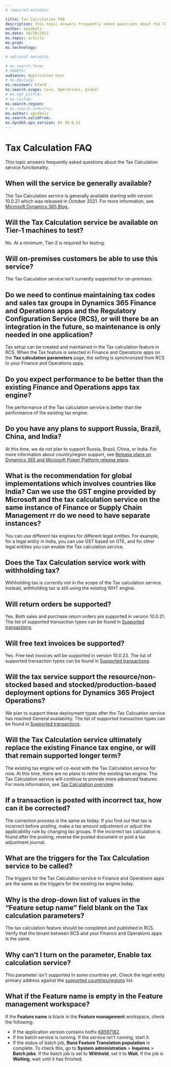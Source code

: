 ```yaml
---
# required metadata

title: Tax Calculation FAQ
description: This topic answers frequently asked questions about the Tax Calculation service functionality.
author: epodkolz
ms.date: 10/26/2021
ms.topic: article
ms.prod: 
ms.technology: 

# optional metadata

# ms.search.form: 
# ROBOTS: 
audience: Application User
# ms.devlang: 
ms.reviewer: kfend
ms.search.scope: Core, Operations, global
# ms.tgt_pltfrm: 
# ms.custom: 
ms.search.region:
# ms.search.industry: 
ms.author: epodkolz
ms.search.validFrom:
ms.dyn365.ops.version: AX 10.0.21
---
```


# Tax Calculation FAQ

This topic answers frequently asked questions about the Tax Calculation service functionality.

## When will the service be generally available? 

The Tax Calculation service is generally available starting with version 10.0.21 which was released in October 2021. For more information, see [Microsoft Dynamics 365 Blog
](https://cloudblogs.microsoft.com/dynamics365/bdm/2021/10/26/tax-calculation-enhancements-are-now-available-for-dynamics-365/).

## Will the Tax Calculation service be available on Tier-1 machines to test? 

No. At a minimum, Tier-2 is required for testing. 

## Will on-premises customers be able to use this service? 

The Tax Calculation service isn't currently supported for on-premises. 

## Do we need to continue maintaining tax codes and sales tax groups in Dynamics 365 Finance and Operations apps and the Regulatory Configuration Service (RCS), or will there be an integration in the future, so maintenance is only needed in one application? 

Tax setup can be created and maintained in the Tax calculation feature in RCS. When the Tax feature is selected in Finance and Operations apps on the **Tax calculation parameters** page, the setting is synchronized from RCS to your Finance and Operations apps. 

## Do you expect performance to be better than the existing Finance and Operations apps tax engine? 

The performance of the Tax calculation service is better than the performance of the existing tax engine.  

## Do you have any plans to support Russia, Brazil, China, and India? 

At this time, we do not plan to support Russia, Brazil, China, or India. For more information about country/region support, see [Release plans on Dynamics 365 and Microsoft Power Platform release plans](/dynamics365/release-plans/). 

## What is the recommendation for global implementations which involves countries like India? Can we use the GST engine provided by Microsoft and the tax calculation service on the same instance of Finance or Supply Chain Management rr do we need to have separate instances? 

You can use different tax engines for different legal entities. For example, for a legal entity in India, you can use GST based on GTE, and for other legal entities you can enable the Tax calculation service. 

## Does the Tax Calculation service work with withholding tax? 

Withholding tax is currently not in the scope of the Tax calculation service. Instead, withholding tax is still using the existing WHT engine. 

## Will return orders be supported? 

Yes. Both sales and purchase return orders are supported in version 10.0.21. The list of supported transaction types can be found in [Supported transactions](global-tax-calcuation-service-overview.md#supported-transactions). 

## Will free text invoices be supported? 

Yes. Free text invoices will be supported in version 10.0.23. The list of supported transaction types can be found in [Supported transactions](global-tax-calcuation-service-overview.md#supported-transactions).  

## Will the tax service support the resource/non-stocked based and stocked/production-based deployment options for Dynamics 365 Project Operations? 

We plan to support these deployment types after the Tax Calcuation service has reached General availability. The list of supported transaction types can be found in [Supported transactions](global-tax-calcuation-service-overview.md#supported-transactions).

## Will the Tax Calculation service ultimately replace the existing Finance tax engine, or will that remain supported longer term? 

The existing tax engine will co-exist with the Tax Calculation service for now. At this time, there are no plans to retire the existing tax engine. The Tax Calculation service will continue to provide more advanced features. For more information, see [Tax Calculation overview](global-tax-calcuation-service-overview.md).

## If a transaction is posted with incorrect tax, how can it be corrected? 

The correction process is the same as today. If you find out that tax is incorrect before posting, make a tax amount adjustment or adjust the applicability rule by changing tax groups. If the incorrect tax calculation is found after the posting, reverse the posted document or post a tax adjustment journal. 

## What are the triggers for the Tax Calculation service to be called?  

The triggers for the Tax Calculation service in Finance and Operations apps are the same as the triggers for the existing tax engine today. 

## Why is the drop-down list of values in the “Feature setup name” field blank on the Tax calculation parameters?

The tax calculation feature should be completed and published in RCS. Verify that the tenant between RCS and your Finance and Operations apps is the same.

## Why can’t I turn on the parameter, Enable tax calculation service?

This parameter isn't supported in some countries yet. Check the legal entity primary address against the [supported countries/regions](global-tax-calcuation-service-overview.md#supported-countriesregions) list.

## What if the Feature name is empty in the Feature management workspace?

If the **Feature name** is blank in the **Feature management** workspace, check the following:

 - If the application version contains hotfix [KB597182](https://fix.lcs.dynamics.com/Issue/Details?bugId=597182&dbType=3).
 - If the batch service is running. If the service isn't running, start it.
 - If the status of batch job, **Runs Feature Translation population** is complete. To check this, go to **System administration** > **Inquires** > **Batch jobs**. If the batch job is set to **Withhold**, set it to **Wait**. If the job is **Waiting**, wait until it has finished.


